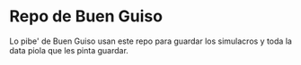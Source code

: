 # Repo de Buen Guiso #

Lo pibe' de Buen Guiso usan este repo para guardar los simulacros y toda la data piola que les pinta guardar.